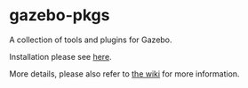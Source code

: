 # gazebo-pkgs

A collection of tools and plugins for Gazebo.

Installation please see [here](https://github.com/JenniferBuehler/gazebo-pkgs/wiki/Installation).

More details, please also refer to [the wiki](https://github.com/JenniferBuehler/gazebo-pkgs/wiki) for more information.
